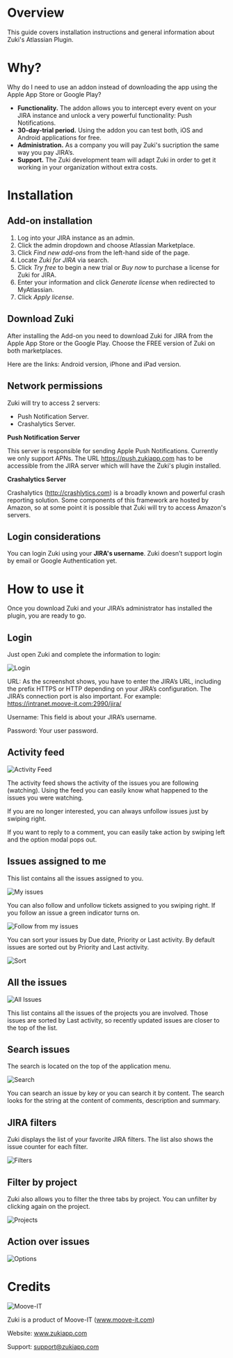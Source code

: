 Overview 
========
This guide covers installation instructions and general information about Zuki's Atlassian Plugin.

Why?
====
Why do I need to use an addon instead of downloading the app using the Apple App Store or Google Play?

* **Functionality.** The addon allows you to intercept every event on your JIRA instance and unlock a very powerful functionality: Push Notifications.
* **30-day-trial period.** Using the addon you can test both, iOS and Android applications for free.
* **Administration.** As a company you will pay Zuki's sucription the same way you pay JIRA’s.
* **Support.** The Zuki development team will adapt Zuki in order to get it working in your organization without extra costs.

Installation
============

Add-on installation
-------------------

1. Log into your JIRA instance as an admin.
2. Click the admin dropdown and choose Atlassian Marketplace.
3. Click *Find new add-ons* from the left-hand side of the page.
4. Locate *Zuki for JIRA* via search.
5. Click *Try free* to begin a new trial or *Buy now* to purchase a license for Zuki for JIRA.
6. Enter your information and click *Generate license* when redirected to MyAtlassian.
7. Click *Apply license*.

Download Zuki
-------------

After installing the Add-on you need to download Zuki for JIRA from the Apple App Store or the Google Play. Choose the FREE version of Zuki on both marketplaces.

Here are the links:
Android version,
iPhone and iPad version.

Network permissions
-------------------
Zuki will try to access 2 servers:
- Push Notification Server.
- Crashalytics Server. 

**Push Notification Server**

This server is responsible for sending Apple Push Notifications. Currently we only support APNs.
The URL https://push.zukiapp.com has to be accessible from the JIRA server which will have the Zuki's plugin installed.  

**Crashalytics Server**

Crashalytics (http://crashlytics.com) is a broadly known and powerful crash reporting solution. Some components of this framework are hosted by Amazon, so at some point it is possible that Zuki will try to access Amazon's servers.

Login considerations
--------------------
You can login Zuki using your **JIRA's username**. Zuki doesn’t support login by email or Google Authentication yet. 


How to use it
=============

Once you download Zuki and your JIRA’s administrator has installed the plugin, you are ready to go.

Login
-----

Just open Zuki and complete the information to login:

![Login](screenshots/Login.png?raw=true)

URL: As the screenshot shows, you have to enter the JIRA’s URL, including the prefix HTTPS or HTTP depending on your JIRA’s configuration. The JIRA’s connection port is also important. For example: https://intranet.moove-it.com:2990/jira/

Username: This field is about your JIRA’s username.

Password: Your user password.

Activity feed
---------------------------------

![Activity Feed](screenshots/ActivityFeed.png?raw=true)

The activity feed shows the activity of the issues you are following (watching). 
Using the feed you can easily know what happened to the issues you were watching.

If you are no longer interested, you can always unfollow issues just by swiping right. 

If you want to reply to a comment, you can easily take action by swiping left and the option modal pops out.


Issues assigned to me
---------------------------------------

This list contains all the issues assigned to you. 

![My issues](screenshots/MyIssues.png?raw=true)

You can also follow and unfollow tickets assigned to you swiping right. If you follow an issue a green indicator turns on.

![Follow from my issues](screenshots/FollowFromMyIssues.png?raw=true)

You can sort your issues by Due date, Priority or Last activity. By default issues are sorted out by Priority and Last activity.

![Sort](screenshots/Sort.png?raw=true)


All the issues
---------------------------------

![All Issues](screenshots/AllIssues.png?raw=true)

This list contains all the issues of the projects you are involved. Those issues are sorted by Last activity, so recently updated issues are closer to the top of the list.

Search issues
-------------

The search is located on the top of the application menu.

![Search](screenshots/Search.png?raw=true)

You can search an issue by key or you can search it by content. The search looks for the string at the content of comments, description and summary.

JIRA filters
------------

Zuki displays the list of your favorite JIRA filters. The list also shows the issue counter for each filter.

![Filters](screenshots/Filtes.png?raw=true)


Filter by project
-----------------

Zuki also allows you to filter the three tabs by project. You can unfilter by clicking again on the project.

![Projects](screenshots/Projects.png?raw=true)

Action over issues
------------------

![Options](screenshots/Options.png?raw=true)


Credits
=======

![Moove-IT](http://moove-it.com/assets/logos/mooveitLogo-f5be7bdde9998bbdfae39475d3f3d460.png?raw=true)

Zuki is a product of Moove-IT (www.moove-it.com)

Website: www.zukiapp.com

Support: support@zukiapp.com






 


